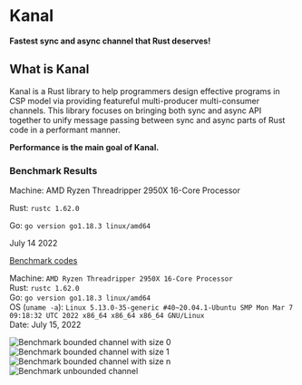 # Kanal
**Fastest sync and async channel that Rust deserves!**

## What is Kanal
Kanal is a Rust library to help programmers design effective programs in CSP model via providing featureful multi-producer multi-consumer channels.
This library focuses on bringing both sync and async API together to unify message passing between sync and async parts of Rust code in a performant manner.

**Performance is the main goal of Kanal.**

### Benchmark Results

Machine: AMD Ryzen Threadripper 2950X 16-Core Processor

Rust: `rustc 1.62.0`

Go: `go version go1.18.3 linux/amd64`

July 14 2022

[Benchmark codes](https://github.com/fereidani/rust-channel-benchmarks)

Machine: `AMD Ryzen Threadripper 2950X 16-Core Processor`<br />
Rust: `rustc 1.62.0`<br />
Go: `go version go1.18.3 linux/amd64`<br />
OS (`uname -a`): `Linux 5.13.0-35-generic #40~20.04.1-Ubuntu SMP Mon Mar 7 09:18:32 UTC 2022 x86_64 x86_64 x86_64 GNU/Linux`<br />
Date: July 15, 2022

![Benchmark bounded channel with size 0](https://i.imgur.com/NOP91jD.png)
![Benchmark bounded channel with size 1](https://i.imgur.com/MpsuWIi.png)
![Benchmark bounded channel with size n](https://i.imgur.com/9ebey2h.png)
![Benchmark unbounded channel](https://i.imgur.com/WgrFRtK.png)
